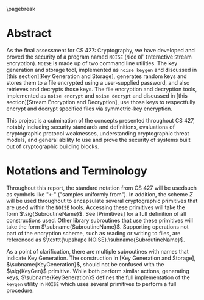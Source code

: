 \pagebreak

# Abstract

As the final assessment for CS 427: Cryptography, we have developed and proved the security of a program named `NOISE` (`N`ice `O`l' `I`nteractive `S`tream `E`ncryption). `NOISE` is made up of two command line utilities. The key generation and storage tool, implemented as `noise keygen` and discussed in [this section][Key Generation and Storage], generates random keys and stores them to a file encrypted using a user-supplied password, and also retrieves and decrypts those keys. The file encryption and decryption tools, implemented as `noise encrypt` and `noise decrypt` and discussed in [this section][Stream Encryption and Decryption], use those keys to respectfully encrypt and decrypt specified files via symmetric-key encryption.

This project is a culmination of the concepts presented throughout CS 427, notably including security standards and definitions, evaluations of cryptographic protocol weaknesses, understanding cryptographic threat models, and general ability to use and prove the security of systems built out of cryptographic building blocks.

# Notations and Terminology

Throughout this report, the standard notation from CS 427 will be usedsuch as symbols like "$\gets$" ("samples uniformly from"). In addition, the scheme $\Sigma$ will be used throughout to encapsulate several cryptographic primitives that are used within the `NOISE` tools. Accessing these primitives will take the form $\sig{SubroutineName}$. See [Primitives] for a full definition of all constructions used. Other library subroutines that use these primitives will take the form $\subname{SubroutineName}$. Supporting operations not part of the encryption scheme, such as reading or writing to files, are referenced as $\texttt{\upshape NOISE}.\subname{SubroutineName}$.

As a point of clarification, there are multiple subroutines with names that indicate Key Generation. The construction in [Key Generation and Storage], $\subname{KeyGeneration}$, should not be confused with the $\sig{KeyGen}$ primitive. While both perform similar actions, generating keys, $\subname{KeyGeneration}$ defines the full implementation of the `keygen` utility in `NOISE` which uses several primitives to perform a full procedure.
